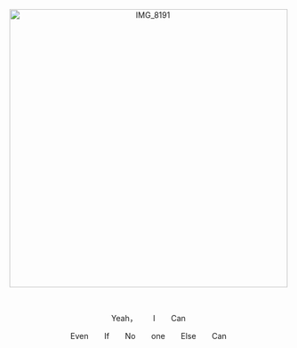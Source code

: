 <div align="center">





  
<img width="500" height="500" alt="IMG_8191" src="https://github.com/user-attachments/assets/9cd52d23-18c2-46dc-af08-e78f675db4b7" />

⠀ ⠀ ⠀ 
⠀ ⠀ ⠀ 
⠀ ⠀ ⠀ 
⠀ ⠀ ⠀ 

Yeah，⠀ ⠀ I⠀ ⠀ Can


Even⠀ ⠀ If⠀ ⠀ No⠀ ⠀ one⠀ ⠀ Else⠀ ⠀ Can
